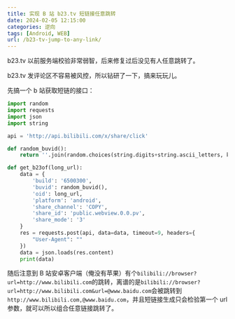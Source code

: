 ```yaml
---
title: 实现 B 站 b23.tv 短链接任意跳转
date: 2024-02-05 12:15:00
categories: 逆向
tags: [Android, WEB]
url: /b23-tv-jump-to-any-link/
---
```


b23.tv 以前服务端校验非常弱智，后来修复过后没见有人任意跳转了。

b23.tv 发评论区不容易被风控，所以钻研了一下，搞来玩玩儿。

先搞一个 b 站获取短链的接口：
```python
import random
import requests
import json
import string

api = 'http://api.bilibili.com/x/share/click'

def random_buvid():
    return ''.join(random.choices(string.digits+string.ascii_letters, k=32))+'infoc'

def get_b23of(long_url):
    data = {
        'build': '6500300',
        'buvid': random_buvid(),
        'oid': long_url,
        'platform': 'android',
        'share_channel': 'COPY',
        'share_id': 'public.webview.0.0.pv',
        'share_mode': '3'
    }
    res = requests.post(api, data=data, timeout=9, headers={
        "User-Agent": ""
    })
    data = json.loads(res.content)
    print(data)
```

随后注意到 B 站安卓客户端（俺没有苹果）有个`bilibili://browser?url=http://www.bilibili.com`的跳转，离谱的是`bilibili://browser?url=http://www.bilibili.com&url=@www.baidu.com`会被跳转到`http://www.bilibili.com,@www.baidu.com`，并且短链接生成只会检验第一个 url 参数，就可以所以组合任意链接跳转了。